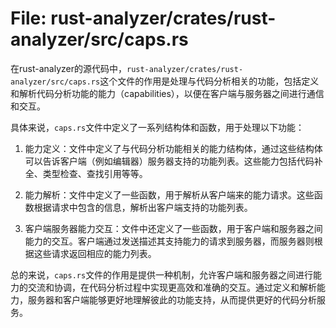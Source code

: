 # File: rust-analyzer/crates/rust-analyzer/src/caps.rs

在rust-analyzer的源代码中，`rust-analyzer/crates/rust-analyzer/src/caps.rs`这个文件的作用是处理与代码分析相关的功能，包括定义和解析代码分析功能的能力（capabilities），以便在客户端与服务器之间进行通信和交互。

具体来说，`caps.rs`文件中定义了一系列结构体和函数，用于处理以下功能：

1. 能力定义：文件中定义了与代码分析功能相关的能力结构体，通过这些结构体可以告诉客户端（例如编辑器）服务器支持的功能列表。这些能力包括代码补全、类型检查、查找引用等等。

2. 能力解析：文件中定义了一些函数，用于解析从客户端来的能力请求。这些函数根据请求中包含的信息，解析出客户端支持的功能列表。

3. 客户端服务器能力交互：文件中还定义了一些函数，用于客户端和服务器之间能力的交互。客户端通过发送描述其支持能力的请求到服务器，而服务器则根据这些请求返回相应的能力列表。

总的来说，`caps.rs`文件的作用是提供一种机制，允许客户端和服务器之间进行能力的交流和协调，在代码分析过程中实现更高效和准确的交互。通过定义和解析能力，服务器和客户端能够更好地理解彼此的功能支持，从而提供更好的代码分析服务。

